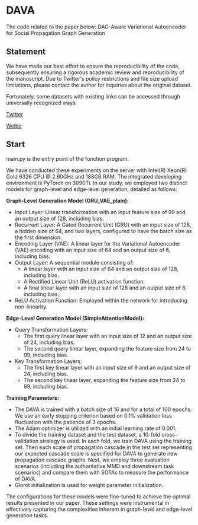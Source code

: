 # DAVA

The code related to the paper below: DAG-Aware Variational Autoencoder for Social Propagation Graph Generation

## Statement
We have made our best effort to ensure the reproducibility of the code, subsequently ensuring a rigorous academic review and reproducibility of the manuscript.
Due to Twitter's policy restrictions and file size upload limitations, please contact the author for inquiries about the original dataset.

Fortunately, some datasets with existing links can be accessed through universally recognized ways:

[Twitter](https://www.dropbox.com/s/7ewzdrbelpmrnxu/rumdetect2017.zip)

[Weibo](https://www.dropbox.com/s/46r50ctrfa0ur1o/rumdect.zip?dl=0)

## Start

main.py is the entry point of the function program.


We have conducted these experiments on the server with Intel(R) Xeon(R) Gold 6326 CPU @ 2.90GHz and 188GB RAM. The integrated developing environment is PyTorch on 3090Ti.
In our study, we employed two distinct models for graph-level and edge-level generation, detailed as follows:

**Graph-Level Generation Model (GRU_VAE_plain):**
- Input Layer: Linear transformation with an input feature size of 99 and an output size of 128, including bias.
- Recurrent Layer: A Gated Recurrent Unit (GRU) with an input size of 128, a hidden size of 64, and two layers, configured to have the batch size as the first dimension.
- Encoding Layer (VAE): A linear layer for the Variational Autoencoder (VAE) encoding with an input size of 64 and an output size of 6, including bias.
- Output Layer: A sequential module consisting of:
  - A linear layer with an input size of 64 and an output size of 128, including bias.
  - A Rectified Linear Unit (ReLU) activation function.
  - A final linear layer with an input size of 128 and an output size of 6, including bias.
- ReLU Activation Function: Employed within the network for introducing non-linearity.

**Edge-Level Generation Model (SimpleAttentionModel):**
- Query Transformation Layers:
  - The first query linear layer with an input size of 12 and an output size of 24, including bias.
  - The second query linear layer, expanding the feature size from 24 to 99, including bias.
- Key Transformation Layers:
  - The first key linear layer with an input size of 6 and an output size of 24, including bias.
  - The second key linear layer, expanding the feature size from 24 to 99, including bias.

**Training Parameters:**
- The DAVA is trained with a batch size of 16 and for a total of 100 epochs. We use an early stopping criterion based on 0.1% validation loss fluctuation with the patience of 3 epochs.
- The Adam optimizer is utilized with an initial learning rate of 0.001.
- To divide the training dataset and the test dataset, a 10-fold cross-validation strategy is used. In each fold, we train DAVA using the training set. Then each scale of propagation cascade in the test set representing our expected cascade scale is specified for DAVA to generate new propagation cascade graphs. Next, we employ three evaluation scenarios (including the authoritative MMD and downstream task scenarios) and compare them with SOTAs to measure the performance of DAVA. 
- Glorot initialization is used for weight parameter initialization.

The configurations for these models were fine-tuned to achieve the optimal results presented in our paper. These settings were instrumental in effectively capturing the complexities inherent in graph-level and edge-level generation tasks.
